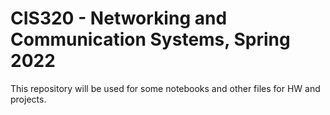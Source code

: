 # CIS320 - Networking and Communication Systems, Spring 2022
This repository will be used for some notebooks and other files for HW and projects.
